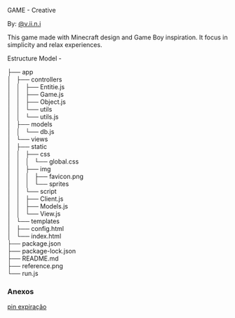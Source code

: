 GAME - Creative

By: [@v.ii.n.i](github.com/gitviini)

This game made with Minecraft design and Game Boy inspiration. It focus in simplicity and relax experiences.

Estructure Model -

├── app<br/>
│   ├── controllers<br/>
│   │   ├── Entitie.js<br/>
│   │   ├── Game.js<br/>
│   │   ├── Object.js<br/>
│   │   └── utils<br/>
│   │       └── utils.js<br/>
│   ├── models<br/>
│   │   └── db.js<br/>
│   └── views<br/>
│       ├── static<br/>
│       │   ├── css<br/>
│       │   │   └── global.css<br/>
│       │   ├── img<br/>
│       │   │   ├── favicon.png<br/>
│       │   │   └── sprites<br/>
│       │   └── script<br/>
│       │       ├── Client.js<br/>
│       │       ├── Models.js<br/>
│       │       └── View.js<br/>
│       └── templates<br/>
│           ├── config.html<br/>
│           └── index.html<br/>
├── package.json<br/>
├── package-lock.json<br/>
├── README.md<br/>
├── reference.png<br/>
└── run.js<br/>

### Anexos

[pin expiração](https://pin.it/6YQn1rQrx)